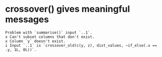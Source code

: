 # crossover() gives meaningful messages

    Problem with `summarise()` input `..1`.
    x Can't subset columns that don't exist.
    x Column `y` doesn't exist.
    i Input `..1` is `crossover_old(c(y, z), dist_values, ~if_else(.x == .y, 1L, 0L))`.

